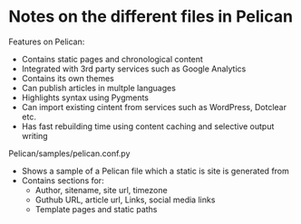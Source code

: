 # Notes on the different files in Pelican

Features on Pelican:
- Contains static pages and chronological content
- Integrated with 3rd party services such as Google Analytics
- Contains its own themes
- Can publish articles in multple languages
- Highlights syntax using Pygments
- Can import existing cintent from services such as WordPress, Dotclear etc.
- Has fast rebuilding time using content caching and selective output writing


Pelican/samples/pelican.conf.py
- Shows a sample of a Pelican file which a static is site is generated from
- Contains sections for:
  - Author, sitename, site url, timezone
  - Guthub URL, article url, Links, social media links
  - Template pages and static paths
  
